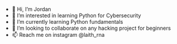 - 👋 Hi, I’m Jordan
- 👀 I’m interested in learning Python for Cybersecurity
- 🌱 I’m currently learning Python fundamentals
- 💞️ I’m looking to collaborate on any hacking project for beginners
- 📫 Reach me on instagram @laith_rna

<!---
astro-rna/astro-rna is a ✨ special ✨ repository because its `README.md` (this file) appears on your GitHub profile.
You can click the Preview link to take a look at your changes.
--->
